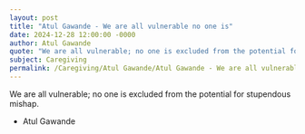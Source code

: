 ```yaml
---
layout: post
title: "Atul Gawande - We are all vulnerable no one is"
date: 2024-12-28 12:00:00 -0000
author: Atul Gawande
quote: "We are all vulnerable; no one is excluded from the potential for stupendous mishap."
subject: Caregiving
permalink: /Caregiving/Atul Gawande/Atul Gawande - We are all vulnerable no one is
---
```


We are all vulnerable; no one is excluded from the potential for stupendous mishap.

- Atul Gawande
